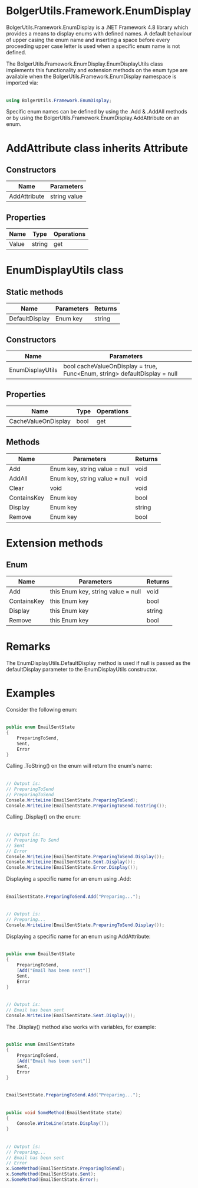 # BolgerUtils.Framework.EnumDisplay

BolgerUtils.Framework.EnumDisplay is a .NET Framework 4.8 library which provides a means to display enums with defined names. A default behaviour of upper casing the enum name and inserting a space before every proceeding upper case letter is used when a specific enum name is not defined.

The BolgerUtils.Framework.EnumDisplay.EnumDisplayUtils class implements this functionality and extension methods on the enum type are available when the BolgerUtils.Framework.EnumDisplay namespace is imported via:

######

```csharp
using BolgerUtils.Framework.EnumDisplay;
```

Specific enum names can be defined by using the .Add & .AddAll methods or by using the BolgerUtils.Framework.EnumDisplay.AddAttribute on an enum.

# AddAttribute class inherits Attribute

## Constructors

Name | Parameters
--- | ---
AddAttribute | string value

## Properties

Name | Type | Operations
--- | --- | ---
Value | string | get

# EnumDisplayUtils class

## Static methods

Name | Parameters | Returns
--- | --- | ---
DefaultDisplay | Enum key | string

## Constructors

Name | Parameters
--- | ---
EnumDisplayUtils | bool cacheValueOnDisplay = true, Func<Enum, string\>  defaultDisplay = null

## Properties

Name | Type | Operations
--- | --- | ---
CacheValueOnDisplay | bool | get

## Methods

Name | Parameters | Returns
--- | --- | ---
Add | Enum key, string value = null | void
AddAll | Enum key, string value = null | void
Clear | void | void
ContainsKey | Enum key | bool
Display | Enum key | string
Remove | Enum key | bool

# Extension methods

## Enum

Name | Parameters | Returns
--- | --- | ---
Add | this Enum key, string value = null | void
ContainsKey | this Enum key | bool
Display | this Enum key | string
Remove | this Enum key | bool

# Remarks

The EnumDisplayUtils.DefaultDisplay method is used if null is passed as the defaultDisplay parameter to the EnumDisplayUtils constructor.

# Examples

Consider the following enum:

######

```csharp
public enum EmailSentState
{
    PreparingToSend,
    Sent,
    Error
}
```

Calling .ToString() on the enum will return the enum's name:

######

```csharp
// Output is:
// PreparingToSend
// PreparingToSend
Console.WriteLine(EmailSentState.PreparingToSend);
Console.WriteLine(EmailSentState.PreparingToSend.ToString());
```

Calling .Display() on the enum:

######

```csharp
// Output is:
// Preparing To Send
// Sent
// Error
Console.WriteLine(EmailSentState.PreparingToSend.Display());
Console.WriteLine(EmailSentState.Sent.Display());
Console.WriteLine(EmailSentState.Error.Display());
```

Displaying a specific name for an enum using .Add:

######

```csharp
EmailSentState.PreparingToSend.Add("Preparing...");
```

######

```csharp
// Output is:
// Preparing...
Console.WriteLine(EmailSentState.PreparingToSend.Display());
```

Displaying a specific name for an enum using AddAttribute:

######

```csharp
public enum EmailSentState
{
    PreparingToSend,
    [Add("Email has been sent")]
    Sent,
    Error
}
```

######

```csharp
// Output is:
// Email has been sent
Console.WriteLine(EmailSentState.Sent.Display());
```

The .Display() method also works with variables, for example:

######

```csharp
public enum EmailSentState
{
    PreparingToSend,
    [Add("Email has been sent")]
    Sent,
    Error
}
```

######

```csharp
EmailSentState.PreparingToSend.Add("Preparing...");
```

######

```csharp
public void SomeMethod(EmailSentState state)
{
    Console.WriteLine(state.Display());
}
```

######

```csharp
// Output is:
// Preparing...
// Email has been sent
// Error
x.SomeMethod(EmailSentState.PreparingToSend);
x.SomeMethod(EmailSentState.Sent);
x.SomeMethod(EmailSentState.Error);
```
